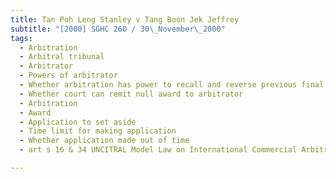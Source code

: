 ```yaml
---
title: Tan Poh Leng Stanley v Tang Boon Jek Jeffrey 
subtitle: "[2000] SGHC 260 / 30\_November\_2000"
tags:
  - Arbitration
  - Arbitral tribunal
  - Arbitrator
  - Powers of arbitrator
  - Whether arbitration has power to recall and reverse previous final award
  - Whether court can remit null award to arbitrator
  - Arbitration
  - Award
  - Application to set aside
  - Time limit for making application
  - Whether application made out of time
  - art s 16 & 34 UNCITRAL Model Law on International Commercial Arbitration

---
```



